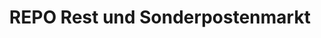 ---
title: "REPO Rest und Sonderpostenmarkt"
url: /bad-belzig/repo-rest-und-sonderpostenmarkt/
shop: Möbel
---